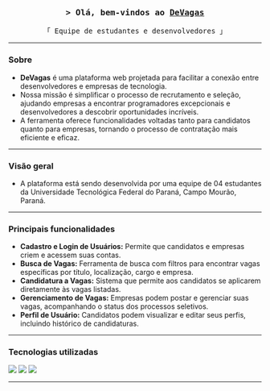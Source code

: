 <h3 align="center">
        <samp>&gt; Olá, bem-vindos ao
                <b><a target="_blank" href="https://github.com/devagas-utfpr">DeVagas</a></b>
        </samp>
</h3>

<p align="center"> 
  <samp>
    「 Equipe de estudantes e desenvolvedores 」
    <br>
  </samp>
</p>

---

### Sobre

- **DeVagas** é uma plataforma web projetada para facilitar a conexão entre desenvolvedores e empresas de tecnologia.
- Nossa missão é simplificar o processo de recrutamento e seleção, ajudando empresas a encontrar programadores excepcionais e desenvolvedores a descobrir oportunidades incríveis.
- A ferramenta oferece funcionalidades voltadas tanto para candidatos quanto para empresas, tornando o processo de contratação mais eficiente e eficaz.

---

### Visão geral

- A plataforma está sendo desenvolvida por uma equipe de 04 estudantes da Universidade Tecnológica Federal do Paraná, Campo Mourão, Paraná.

---

### Principais funcionalidades

- **Cadastro e Login de Usuários:** Permite que candidatos e empresas criem e acessem suas contas.
- **Busca de Vagas:** Ferramenta de busca com filtros para encontrar vagas específicas por título, localização, cargo e empresa.
- **Candidatura a Vagas:** Sistema que permite aos candidatos se aplicarem diretamente às vagas listadas.
- **Gerenciamento de Vagas:** Empresas podem postar e gerenciar suas vagas, acompanhando o status dos processos seletivos.
- **Perfil de Usuário:** Candidatos podem visualizar e editar seus perfis, incluindo histórico de candidaturas.

---

### Tecnologias utilizadas

<img src="https://skillicons.dev/icons?i=react,materialui" />
<img src="https://skillicons.dev/icons?i=nodejs,prisma,postgres" />
<img src="https://skillicons.dev/icons?i=jest,postman," />

---
